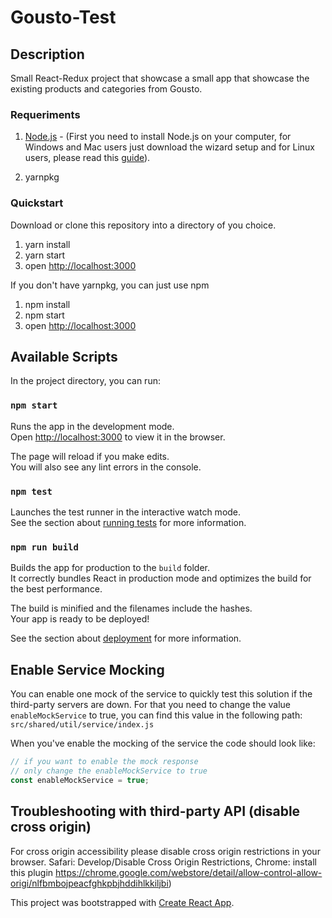# Gousto-Test

## Description

Small React-Redux project that showcase a small app that showcase the existing products and categories from Gousto.

### Requeriments

1.  [Node.js](https://nodejs.org/en/download/) - (First you need to install Node.js on your computer, for Windows and Mac users just download the wizard setup and for Linux users, please read this [guide](https://www.digitalocean.com/community/tutorials/how-to-install-node-js-on-an-ubuntu-14-04-server)).

2.  yarnpkg

### Quickstart

Download or clone this repository into a directory of you choice.

1.  yarn install
2.  yarn start
3.  open <http://localhost:3000>

If you don't have yarnpkg, you can just use npm

1.  npm install
2.  npm start
3.  open <http://localhost:3000>

## Available Scripts

In the project directory, you can run:

### `npm start`

Runs the app in the development mode.<br>
Open <http://localhost:3000> to view it in the browser.

The page will reload if you make edits.<br>
You will also see any lint errors in the console.

### `npm test`

Launches the test runner in the interactive watch mode.<br>
See the section about [running tests](https://facebook.github.io/create-react-app/docs/running-tests) for more information.

### `npm run build`

Builds the app for production to the `build` folder.<br>
It correctly bundles React in production mode and optimizes the build for the best performance.

The build is minified and the filenames include the hashes.<br>
Your app is ready to be deployed!

See the section about [deployment](https://facebook.github.io/create-react-app/docs/deployment) for more information.

## Enable Service Mocking

You can enable one mock of the service to quickly test this solution if the third-party servers are down.
For that you need to change the value `enableMockService` to true, you can find this value in the following path: `src/shared/util/service/index.js`

When you've enable the mocking of the service the code should look like:

```javascript
// if you want to enable the mock response
// only change the enableMockService to true
const enableMockService = true;
```

## Troubleshooting with third-party API (disable cross origin)

For cross origin accessibility please disable cross origin restrictions in your browser. Safari: Develop/Disable Cross Origin Restrictions, Chrome: install this plugin <https://chrome.google.com/webstore/detail/allow-control-allow-origi/nlfbmbojpeacfghkpbjhddihlkkiljbi>)

This project was bootstrapped with [Create React App](https://github.com/facebook/create-react-app).
